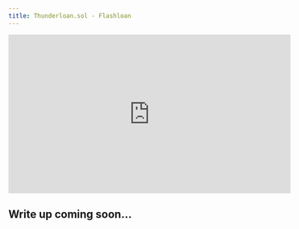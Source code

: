 ```yaml
---
title: Thunderloan.sol - Flashloan
---
```


<iframe width="560" height="315" src="https://youtu.be/6MjNs46JJzk" title="YouTube video player" frameborder="0" allow="accelerometer; autoplay; clipboard-write; encrypted-media; gyroscope; picture-in-picture; web-share" allowfullscreen></iframe>

## Write up coming soon...
